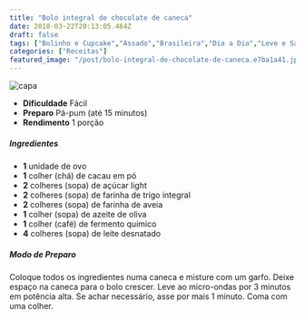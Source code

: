 ```yaml
---
title: "Bolo integral de chocolate de caneca"
date: 2018-03-22T20:13:05.464Z
draft: false
tags: ["Bolinho e Cupcake","Assado","Brasileira","Dia a Dia","Leve e Saudável","Aliados da Dieta","receita saudável"]
categories: ["Receitas"]
featured_image: "/post/bolo-integral-de-chocolate-de-caneca.e7ba1a41.jpg"
---
```


![capa](/post/bolo-integral-de-chocolate-de-caneca.e7ba1a41.jpg)

*   **Dificuldade** Fácil
*   **Preparo** Pá-pum (até 15 minutos)
*   **Rendimento** 1 porção

##### Ingredientes

*   **1** unidade de ovo
*   **1** colher (chá) de cacau em pó
*   **2** colheres (sopa) de açúcar light
*   **2** colheres (sopa) de farinha de trigo integral
*   **2** colheres (sopa) de farinha de aveia
*   **1** colher (sopa) de azeite de oliva
*   **1** colher (café) de fermento químico
*   **4** colheres (sopa) de leite desnatado

##### Modo de Preparo

Coloque todos os ingredientes numa caneca e misture com um garfo. Deixe espaço na caneca para o bolo crescer. Leve ao micro-ondas por 3 minutos em potência alta. Se achar necessário, asse por mais 1 minuto. Coma com uma colher.
